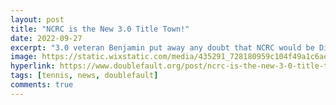 ```yaml
---
layout: post
title: "NCRC is the New 3.0 Title Town!"
date: 2022-09-27
excerpt: "3.0 veteran Benjamin put away any doubt that NCRC would be District champions with his 3rd court victory with Tim!"
image: https://static.wixstatic.com/media/435291_728180959c104f49a1c6aece919c4d4c~mv2.jpg/v1/fill/w_992,h_747,al_c,q_85,enc_auto/435291_728180959c104f49a1c6aece919c4d4c~mv2.jpg
hyperlink: https://www.doublefault.org/post/ncrc-is-the-new-3-0-title-town
tags: [tennis, news, doublefault]
comments: true
---
```

